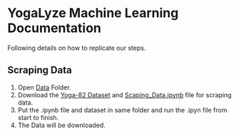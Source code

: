 # YogaLyze Machine Learning Documentation

Following details on how to replicate our steps.
## Scraping Data
1. Open [Data](https://github.com/YogaLyze/yogalyze-machine-learning-model/tree/main/Data) Folder.
2. Download the [Yoga-82 Dataset](https://github.com/YogaLyze/yogalyze-machine-learning-model/blob/main/Data/Yoga-82.zip) and [Scaping_Data.ipynb](https://github.com/YogaLyze/yogalyze-machine-learning-model/blob/main/Data/Scraping_Data.ipynb) file for scraping data.
3. Put the .ipynb file and dataset in same folder and run the .ipyn file from start to finish.
4. The Data will be downloaded.

